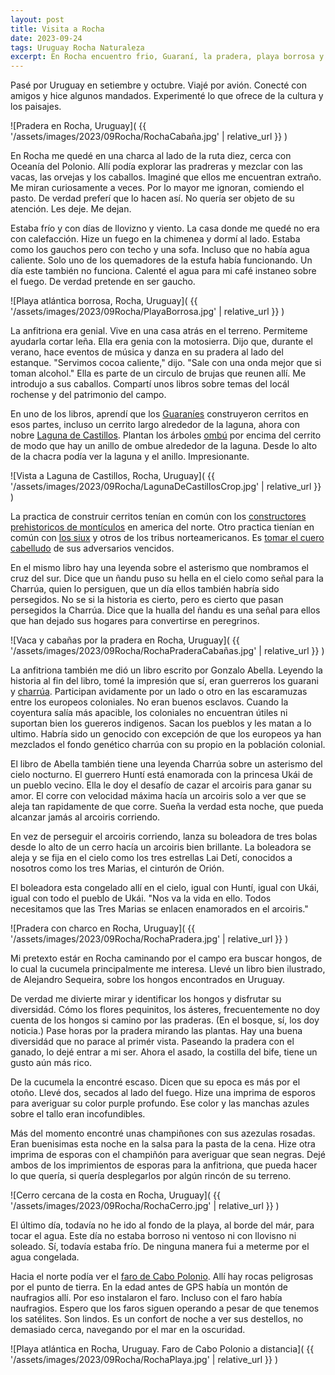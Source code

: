 ```yaml
---
layout: post
title: Visita a Rocha
date: 2023-09-24
tags: Uruguay Rocha Naturaleza
excerpt: En Rocha encuentro frio, Guaraní, la pradera, playa borrosa y la costa atlántica.
---
```


Pasé por Uruguay en setiembre y octubre. Viajé por avión.
Conecté con amigos y hice algunos mandados. Experimenté lo que ofrece de la
cultura y los paisajes.

![Pradera en Rocha, Uruguay](
  {{ '/assets/images/2023/09Rocha/RochaCabaña.jpg' | relative_url }}
)

En Rocha me quedé en una charca al lado de la ruta diez, cerca con Oceanía del
Polonio. Allí podía explorar las pradreras y mezclar con las vacas, las orvejas
y los caballos. Imaginé que ellos me encuentran extraño. Me miran curiosamente
a veces. Por lo mayor me ignoran, comiendo el pasto. De verdad preferí que lo
hacen así. No quería ser objeto de su atención. Les deje. Me dejan.

Estaba frío y con días de llovizno y viento. La casa donde me quedé no era con
calefacción. Hize un fuego en la chimenea y dormí al lado. Estaba como los
gauchos pero con techo y una sofa. Incluso que no había agua caliente. Solo uno
de los quemadores de la estufa había funcionando. Un día este también no
funciona.  Calenté el agua para mi café instaneo sobre el fuego. De verdad
pretende en ser gaucho.

![Playa atlántica borrosa, Rocha, Uruguay](
  {{ '/assets/images/2023/09Rocha/PlayaBorrosa.jpg' | relative_url }}
)

La anfitriona era genial. Vive en una casa atrás en el terreno. Permiteme
ayudarla cortar leña. Ella era genia con la motosierra. Dijo que, durante el
verano, hace eventos de música y danza en su pradera al lado del estanque.
"Servimos cocoa caliente," dijo. "Sale con una onda mejor que si toman alcohol."
Ella es parte de un circulo de brujas que reunen allí. Me introdujo a sus
caballos. Compartí unos libros sobre temas del locál rochense y del patrimonio
del campo.

En uno de los libros, aprendí que los [Guaraníes][guaraní] construyeron cerritos
en esos partes, incluso un cerrito largo alrededor de la laguna, ahora con
nobre [Laguna de Castillos][laguna].  Plantan los árboles [ombú][ombú] por
encima del cerrito de modo que hay un anillo de ombue alrededor de la laguna.
Desde lo alto de la chacra podía ver la laguna y el anillo. Impresionante.

[guaraní]: https://es.wikipedia.org/wiki/Guaran%C3%ADes
[laguna]: https://es.wikipedia.org/wiki/Laguna_de_Castillos
[ombú]: https://es.wikipedia.org/wiki/Phytolacca_dioica

![Vista a Laguna de Castillos, Rocha, Uruguay](
  {{ '/assets/images/2023/09Rocha/LagunaDeCastillosCrop.jpg' | relative_url }}
)

La practica de construir cerritos tenían en común con los [constructores
prehistoricos de montículos][cerrito] en america del norte. Otro practica
tienían en común con [los siux][siux] y otros de los tribus norteamericanos. Es
[tomar el cuero cabelludo][scalp] de sus adversarios vencidos.

[cerrito]: https://es.wikipedia.org/wiki/Culturas_de_los_constructores_de_mont%C3%ADculos
[siux]: https://es.wikipedia.org/wiki/Siux
[scalp]: https://en.wikipedia.org/wiki/Scalping#Americas

En el mismo libro hay una leyenda sobre el asterismo que nombramos el cruz
del sur. Dice que un ñandu puso su hella en el cielo como señal para la Charrúa,
quien lo persiguen, que un día ellos también habría sido persegidos.
No se si la historia es cierto, pero es cierto que pasan persegidos la
Charrúa. Dice que la hualla del ñandu es una señal para ellos que han
dejado sus hogares para convertirse en peregrinos.

![Vaca y cabañas por la pradera en Rocha, Uruguay](
  {{ '/assets/images/2023/09Rocha/RochaPraderaCabañas.jpg' | relative_url }}
)

La anfitriona también me dió un libro escrito por Gonzalo Abella.
Leyendo la historia al fin del libro, tomé la impresión que sí, eran
guerreros los guarani y [charrúa][charrúa]. Participan avidamente por un lado o
otro en las escaramuzas entre los europeos coloniales. No eran buenos esclavos.
Cuando la coyentura salía más apacible, los coloniales no encuentran útiles ni
suportan bien los guereros indigenos. Sacan los pueblos y les matan a lo
ultimo. Habría sido un genocido con excepción de que los europeos ya han
mezclados el fondo genético charrúa con su propio en la población colonial.

[charrúa]: https://es.wikipedia.org/wiki/Charr%C3%BAas

El libro de Abella también tiene una leyenda Charrúa sobre un asterismo del
cielo nocturno. El guerrero Huntí está enamorada con la princesa Ukái de
un pueblo vecino. Ella le doy el desafío de cazar el arcoiris para ganar su
amor.  El corre con velocidad máxima hacía un arcoiris solo a ver que se aleja
tan rapidamente de que corre. Sueña la verdad esta noche, que pueda alcanzar
jamás al arcoiris corriendo.

En vez de perseguir el arcoiris corriendo, lanza su boleadora de tres bolas
desde lo alto de un cerro hacía un arcoiris bien brillante. La boleadora se
aleja y se fija en el cielo como los tres estrellas Lai Detí, conocidos a
nosotros como los tres Marias, el cinturón de Orión.

El boleadora esta congelado allí en el cielo, igual con Huntí, igual con
Ukái, igual con todo el pueblo de Ukái.
"Nos va la vida en ello. Todos necesitamos que las Tres Marias se enlacen
enamorados en el arcoiris."

![Pradera con charco en Rocha, Uruguay](
  {{ '/assets/images/2023/09Rocha/RochaPradera.jpg' | relative_url }}
)

Mi pretexto estár en Rocha caminando por el campo era buscar hongos,
de lo cual la cucumela principalmente me interesa.
Llevé un libro bien ilustrado, de Alejandro Sequeira, sobre los
hongos encontrados en Uruguay.

De verdad me divierte mirar y identificar los hongos y disfrutar su
diversidád. Cómo los flores pequinitos, los ásteres, frecuentemente no
doy cuenta de los hongos si camino por las praderas. (En el bosque, sí,
los doy noticia.) Pase horas por la pradera mirando las plantas.
Hay una buena diversidád que no parace al primér vista.
Paseando la pradera con el ganado, lo dejé entrar a mi ser.
Ahora el asado, la costilla del bife, tiene un gusto aún más rico.

De la cucumela la encontré escaso.
Dicen que su epoca es más por el otoño.
Llevé dos, secados al lado del fuego.
Hize una imprima de esporos para averiguar su color purple profundo.
Ese color y las manchas azules sobre el tallo eran incofundibles.

Más del momento encontré unas champiñones con sus azezulas rosadas. Eran
buenisimas esta noche en la salsa para la pasta de la cena.  Hize otra imprima
de esporas con el champiñón para averiguar que sean negras.  Dejé ambos de los
imprimientos de esporas para la anfitriona, que pueda hacer lo que quería, si
quería desplegarlos por algún rincón de su terreno.

![Cerro cercana de la costa en Rocha, Uruguay](
  {{ '/assets/images/2023/09Rocha/RochaCerro.jpg' | relative_url }}
)

El último día, todavía no he ido al fondo de la playa, al borde del már,
para tocar el agua.
Este día no estaba borroso ni ventoso ni con llovisno ni soleado.
Sí, todavía estaba frío. De ninguna manera fui a meterme por el agua
congelada.

Hacia el norte podía ver el [faro de Cabo Polonio][faro].
Allí hay rocas peligrosas por el punto de tierra.
En la edad antes de GPS había un montón de naufragios allí.
Por eso instalaron el faro. Incluso con el faro había naufragios.
Espero que los faros siguen operando a pesar de que tenemos los
satélites. Son lindos. Es un confort de noche a ver sus destellos,
no demasiado cerca, navegando por el mar en la oscuridad.

[faro]: https://es.wikipedia.org/wiki/Faro_de_Cabo_Polonio

![Playa atlántica en Rocha, Uruguay. Faro de Cabo Polonio a distancia](
  {{ '/assets/images/2023/09Rocha/RochaPlaya.jpg' | relative_url }}
)
